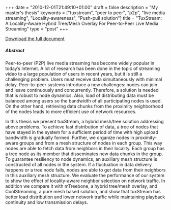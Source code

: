 +++
date = "2010-12-01T21:49:10+01:00"
draft = false
description = "My master's thesis"
keywords = ["tuxstream", "peer to peer", "p2p", "live media streaming", "Locality-awareness", "Push-pull solution"]
title = "TuxStream: A Locality-Aware Hybrid Tree/Mesh Overlay For Peer-to-Peer Live Media Streaming"
type = "post"
+++

[Download the full document](tuxstream.pdf)

##### Abstract
Peer-to-peer (P2P) live media streaming has become widely popular in today’s
Internet. A lot of research has been done in the topic of streaming video to a
large population of users in recent years, but it is still a challenging problem.
Users must receive data simultaneously with minimal delay. Peer-to-peer systems
introduce a new challenges: nodes can join and leave continuously and
concurrently. Therefore, a solution is needed that is robust to node dynamics.
Also, load of distributing data must be balanced among users so the bandwidth
of all participating nodes is used. On the other hand, retrieving data
chunks from the proximity neighborhood of the nodes leads to more efficient
use of network resources.

In this thesis we present tuxStream, a hybrid mesh/tree solution addressing
above problems. To achieve fast distribution of data, a tree of nodes that
have stayed in the system for a sufficient period of time with high upload
bandwidth is gradually formed. Further, we organize nodes in proximity-aware
groups and from a mesh structure of nodes in each group. This way
nodes are able to fetch data from neighbors in their locality. Each group
has a tree node as its member that disseminates new data chunks in the
group. To guarantee resiliency to node dynamics, an auxiliary mesh structure
is constructed of all nodes in the system. If a fluctuation in data delivery
happens or a tree node fails, nodes are able to get data from their neighbors
in this auxiliary mesh structure. We evaluate the performance of our system
to show the effect of locality-aware neighbor selection on network traffic. In
addition we compare it with mTreebone, a hybrid tree/mesh overlay, and
CoolStreaming, a pure mesh based solution, and show that tuxStream has
better load distribution and lower network traffic while maintaining playback
continuity and low transmission delays.
